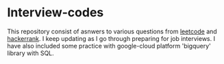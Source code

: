 # Interview-codes
This repository consist of asnwers to various questions from [leetcode](https://leetcode.com/) and 
[hackerrank](https://www.hackerrank.com/).
I keep updating as I go through preparing for job interviews.
I have also included some practice with google-cloud platform 'bigquery' library with SQL.
